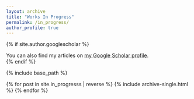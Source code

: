```yaml
---
layout: archive
title: "Works In Progress"
permalink: /in_progress/
author_profile: true
---
```


{% if site.author.googlescholar %}
  <div class="wordwrap">You can also find my articles on <a href="{{site.author.googlescholar}}">my Google Scholar profile</a>.</div>
{% endif %}

{% include base_path %}


{% for post in site.in_progresss | reverse %}
	  {% include archive-single.html %}
{% endfor %}
